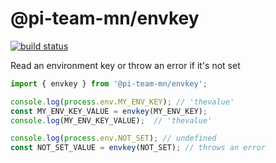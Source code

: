 # @pi-team-mn/envkey
<a href="https://circleci.com/gh/pi-team-mn/envkey/tree/master">
        <img src="https://circleci.com/gh/pi-team-mn/envkey/tree/master.svg?style=svg"
            alt="build status"></a>

Read an environment key or throw an error if it's not set


```javascript
import { envkey } from '@pi-team-mn/envkey';

console.log(process.env.MY_ENV_KEY); // 'thevalue'
const MY_ENV_KEY_VALUE = envkey(MY_ENV_KEY);
console.log(MY_ENV_KEY_VALUE);  // 'thevalue'

console.log(process.env.NOT_SET); // undefined
const NOT_SET_VALUE = envkey(NOT_SET); // throws an error
```
